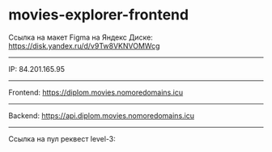 # movies-explorer-frontend

Ссылка на макет Figma на Яндекс Диске: https://disk.yandex.ru/d/v9Tw8VKNVOMWcg

---

IP: 84.201.165.95

---

Frontend: https://diplom.movies.nomoredomains.icu

---

Backend: https://api.diplom.movies.nomoredomains.icu

---

Ссылка на пул реквест level-3: 

